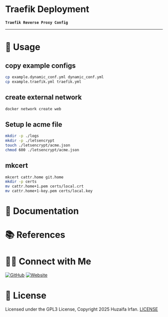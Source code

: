 # Traefik Deployment
**`Traefik Reverse Proxy Config`**

<hr>



<!-- ![Cover](deployment.drawio.png) -->

<!-- ## Demo Video

[![Demo Video](https://img.youtube.com/vi/8VNWsj8EbW/0.jpg)](https://www.youtube.com/watch?v=8VNWsj8EbW) -->


# 🚀 Usage

## copy example configs
```sh
cp example.dynamic_conf.yml dynamic_conf.yml
cp example.traefik.yml traefik.yml
```

## create external network

```sh
docker network create web
```

## Setup le acme file

```sh
mkdir -p ./logs
mkdir -p ./letsencrypt
touch ./letsencrypt/acme.json
chmod 600 ./letsencrypt/acme.json
```

## mkcert

```sh
mkcert cattr.home git.home     
mkdir -p certs                                                 
mv cattr.home+1.pem certs/local.crt
mv cattr.home+1-key.pem certs/local.key
```



# 📝 Documentation

# 📚 References


# 🤝🏻 Connect with Me

[![GitHub](https://img.shields.io/badge/Github-%23222.svg?style=for-the-badge&logo=github&logoColor=white)](https://github.com/HuzaifaIrfan/)
[![Website](https://img.shields.io/badge/Website-%23222.svg?style=for-the-badge&logo=google-chrome&logoColor==%234285F4)](https://www.huzaifairfan.com)

# 📜 License

Licensed under the GPL3 License, Copyright 2025 Huzaifa Irfan. [LICENSE](LICENSE)
